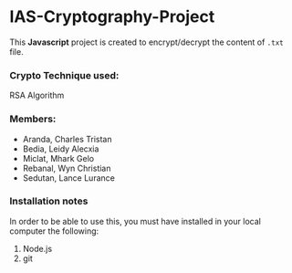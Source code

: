 # IAS-Cryptography-Project

This **Javascript** project is created to encrypt/decrypt the content of `.txt` file.

### Crypto Technique used:
RSA Algorithm

### Members:
* Aranda, Charles Tristan
* Bedia, Leidy Alecxia
* Miclat, Mhark Gelo
* Rebanal, Wyn Christian
* Sedutan, Lance Lurance

### Installation notes
In order to be able to use this, you must have installed in your local computer the following:
1. Node.js
2. git
